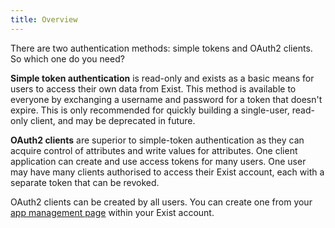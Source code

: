 ```yaml
---
title: Overview
---
```


There are two authentication methods: simple tokens and OAuth2 clients. So which one do you need?

**Simple token authentication** is read-only and exists as a basic means for users to access their own data from Exist. This method is available to everyone
by exchanging a username and password for a token that doesn't expire. This is only recommended for quickly building a single-user, read-only client,
and may be deprecated in future.

**OAuth2 clients** are superior to simple-token authentication as they can acquire control of attributes and write values for attributes.
One client application can create and use access tokens for many users. One user may have many clients authorised to access their Exist account, each with a separate token that can be revoked.

OAuth2 clients can be created by all users. You can create one from your [app management page](https://exist.io/account/apps/) within your Exist account.

